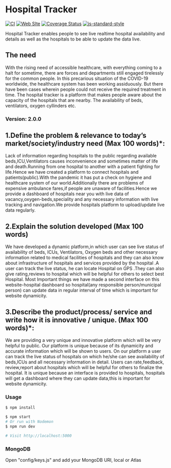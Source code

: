 # Hospital Tracker

[![CI](https://github.com/fastify/fastify/workflows/ci/badge.svg)](https://github.com/LobRockyl/Hospital-Tracker)
[![Web SIte](https://github.com/fastify/fastify/workflows/website/badge.svg)](https://github.com/LobRockyl/Hospital-Tracker)
[![Coverage Status](https://coveralls.io/repos/github/fastify/fastify/badge.svg?branch=main)](https://github.com/LobRockyl/Hospital-Tracker)
[![js-standard-style](https://img.shields.io/badge/code%20style-standard-brightgreen.svg?style=flat)](https://standardjs.com/)

Hospital Tracker enables people to see live realtime hospital availability and details as well as the hospitals to be able to update the data live. 

## The need
With the rising need of accessible healthcare, with everything coming to a halt for sometime, there are forces and departments still engaged tirelessly for the common people. In this precarious situation of the COVID-19 worldwide, the healthcare system has been working assiduously. But there have been cases wherein people could not receive the required treatment in time. The hospital tracker is a platform that makes people aware about the capacity of the hospitals that are nearby. The availability of beds, ventilators, oxygen cyllinders etc. 
### Version: 2.0.0


## 1.Define the problem & relevance to today’s market/society/industry need (Max 100 words)*:
Lack of information regarding hospitals to the public regarding available beds,ICU,Ventilators causes inconvenience and sometimes matter of life and death.Running from one hospital to another with a patient fighting for life.Hence we have created a platform to connect hospitals and patients(public).With the pandemic it has put a check on hygiene and healthcare system of our world.Additionally there are problems of expensive ambulance fares,if people are unaware of facilities.Hence we provide a dashboard of hospitals near you with live data of vacancy,oxygen-beds,speciality and any necessary information with live tracking and navigation.We  provide hospitals platform to upload/update live data regularly.

## 2.Explain the solution developed (Max 100 words)
We have developed a dynamic platform,in which user can see live status of availability of beds, ICUs, Ventilators, Oxygen beds and other necessary information related to medical facilities of hospitals and they can also know about infrastructure of hospitals and services provided by the hospital .A user can track the live status, he can locate Hospital on GPS .They can also give rating,reviews to hospital which will be helpful for others to select best Hospital. Most Important things we have made a second interface on this website-hospital dashboard so hospital(any responsible person/municipal person) can update data in regular interval of time which is important for website dynamicity.

## 3.Describe the product/process/ service and write how it is innovative / unique. (Max 100 words)*:
We are providing a very unique and innovative platform which will be very helpful to public. Our platform is unique because of its dynamicity and accurate information which will be shown to users.
On our platform a user can track the live status of hospitals on which he/she can see availability of beds,ICUs and  all necessary information in detail. 
Users can rate,feedback, review,report about hospitals which will be helpful for others  to finalize the hospital.
It is unique because an interface is provided to hospitals, hospitals will get a  dashboard where they can update data,this is important for website dynamicity.

### Usage

```sh
$ npm install
```

```sh
$ npm start
# Or run with Nodemon
$ npm run dev

# Visit http://localhost:5000
```

### MongoDB

Open "config/keys.js" and add your MongoDB URI, local or Atlas
